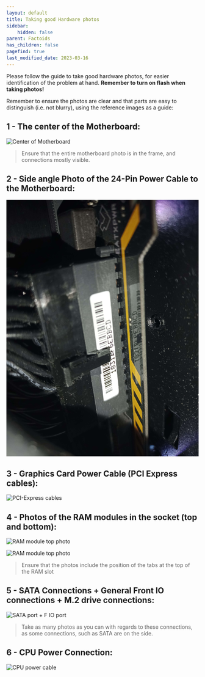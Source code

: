 ```yaml
---
layout: default
title: Taking good Hardware photos
sidebar:
    hidden: false
parent: Factoids
has_children: false
pagefind: true
last_modified_date: 2023-03-16
---
```




Please follow the guide to take good hardware photos, for easier identification of the problem at hand. **Remember to turn on flash when taking photos!**

Remember to ensure the photos are clear and that parts are easy to distinguish (i.e. not blurry), using the reference images as a guide:

## 1 - The center of the Motherboard:

![Center of Motherboard](../../../assets/Hardware-photos/Motherboard.jpg)

> Ensure that the entire motherboard photo is in the frame, and connections mostly visible.

## 2 - Side angle Photo of the 24-Pin Power Cable to the Motherboard:

![24 Pin Side photo](../../../assets/Hardware-photos/24_pin_side.jpg)

## 3 - Graphics Card Power Cable (PCI Express cables):

![PCI-Express cables](../../../assets/Hardware-photos/PCI_express.jpg)

## 4 - Photos of the RAM modules in the socket (top and bottom):

![RAM module top photo](../../../assets/Hardware-photos/RAM_top_slots.jpg)

![RAM module top photo](../../../assets/Hardware-photos/RAM_bottom_slots.jpg)

> Ensure that the photos include the position of the tabs at the top of the RAM slot

## 5 - SATA Connections + General Front IO connections + M.2 drive connections:

![SATA port + F IO port](../../../assets/Hardware-photos/SATA_connections.jpg)

> Take as many photos as you can with regards to these connections, as some connections, such as SATA are on the side.

## 6 - CPU Power Connection:

![CPU power cable](../../../assets/Hardware-photos/CPU_pins.jpg)
